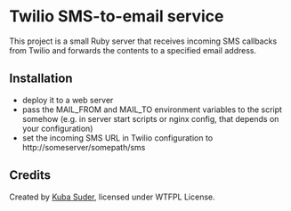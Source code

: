# Twilio SMS-to-email service

This project is a small Ruby server that receives incoming SMS callbacks from Twilio and forwards the contents to a specified email address.

## Installation

* deploy it to a web server
* pass the MAIL_FROM and MAIL_TO environment variables to the script somehow (e.g. in server start scripts or nginx config, that depends on your configuration)
* set the incoming SMS URL in Twilio configuration to http://someserver/somepath/sms

## Credits

Created by [Kuba Suder](http://psionides.eu), licensed under WTFPL License.
